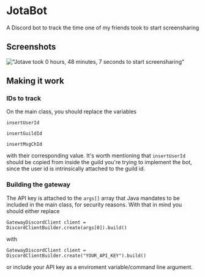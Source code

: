 # JotaBot
A Discord bot to track the time one of my friends took to start screensharing


## Screenshots

!["Jotave took 0 hours, 48 minutes, 7 seconds to start screensharing"](https://i.imgur.com/vIBivSU.png)


## Making it work

### IDs to track

On the main class, you should replace the variables

`insertUserId` 

`insertGuildId`

`insertMsgChId`

with their corresponding value. It's worth mentioning that `insertUserId` should be copied from inside the guild you're trying to implement the bot, since the user id is intrinsically attached to the guild id.


### Building the gateway

The API key is attached to the `args[]` array that Java mandates to be included in the main class, for security reasons. With that in mind you should either replace

`GatewayDiscordClient client = DiscordClientBuilder.create(args[0]).build()`

with

`GatewayDiscordClient client = DiscordClientBuilder.create("YOUR_API_KEY").build()`

or include your API key as a enviroment variable/command line argument.
